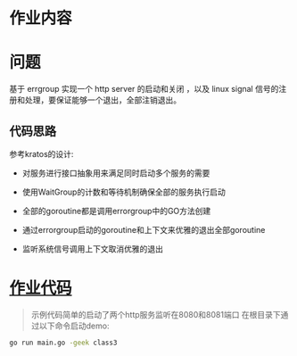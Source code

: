 # 作业内容

# 问题

基于 errgroup 实现一个 http server 的启动和关闭 ，以及 linux signal 信号的注册和处理，要保证能够一个退出，全部注销退出。

## 代码思路

参考kratos的设计:

- 对服务进行接口抽象用来满足同时启动多个服务的需要

- 使用WaitGroup的计数和等待机制确保全部的服务执行启动

- 全部的goroutine都是调用errorgroup中的GO方法创建

- 通过errorgroup启动的goroutine和上下文来优雅的退出全部goroutine

- 监听系统信号调用上下文取消优雅的退出

# [作业代码](./class3.go)

> 示例代码简单的启动了两个http服务监听在8080和8081端口 在根目录下通过以下命令启动demo:

```sh
go run main.go -geek class3
```
